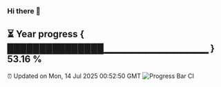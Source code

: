 ### Hi there 👋
⏳ Year progress { ███████████████▁▁▁▁▁▁▁▁▁▁▁▁▁▁▁ } 53.16 %
---
⏰ Updated on Mon, 14 Jul 2025 00:52:50 GMT
![Progress Bar CI](https://github.com/Moyi321/Moyi321/workflows/Progress%20Bar%20CI/badge.svg)
